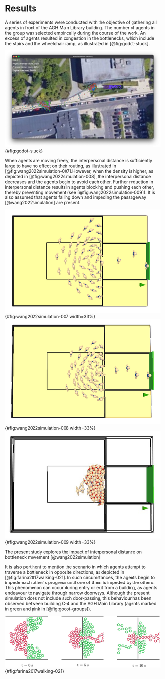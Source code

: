 # Results

A series of experiments were conducted with the objective of gathering all agents in front of the AGH Main Library building. The number
of agents in the group was selected empirically during the course of the work. An excess of agents resulted in congestion in the
bottlenecks, which include the stairs and the wheelchair ramp, as illustrated in [@fig:godot-stuck].

![An excess of individuals has the potential to result in congestion](images/godot-stuck.png){#fig:godot-stuck}

When agents are moving freely, the interpersonal distance is sufficiently large to have no effect on their routing, as illustrated
in [@fig:wang2022simulation-007].However, when the density is higher, as depicted in [@fig:wang2022simulation-008], the interpersonal
distance decreases and the agents begin to avoid each other. Further reduction in interpersonal distance results in agents blocking and
pushing each other, thereby preventing movement (see [@fig:wang2022simulation-009]). It is also assumed that agents falling down and
impeding the passageway [@wang2022simulation] are present.

<div id="fig:wang2022simulation-007-009">

![](images/wang2022simulation-007.png){#fig:wang2022simulation-007 width=33%}
![](images/wang2022simulation-008.png){#fig:wang2022simulation-008 width=33%}
![](images/wang2022simulation-009.png){#fig:wang2022simulation-009 width=33%}

The present study explores the impact of interpersonal distance on bottleneck movement [@wang2022simulation]

</div>

It is also pertinent to mention the scenario in which agents attempt to traverse a bottleneck in opposite directions, as depicted
in [@fig:farina2017walking-021]. In such circumstances, the agents begin to impede each other's progress until one of them is impeded
by the others. This phenomenon can occur during entry or exit from a building, as agents endeavour to navigate through narrow doorways.
Although the present simulation does not include such door-passing, this behaviour has been observed between building C-4 and the AGH
Main Library (agents marked in green and pink in [@fig:godot-groups]).

![Agents attempting to move in opposite directions through a bottleneck of the metro train boarding process [@farina2017walking]](images/farina2017walking-021.png)
{#fig:farina2017walking-021}
